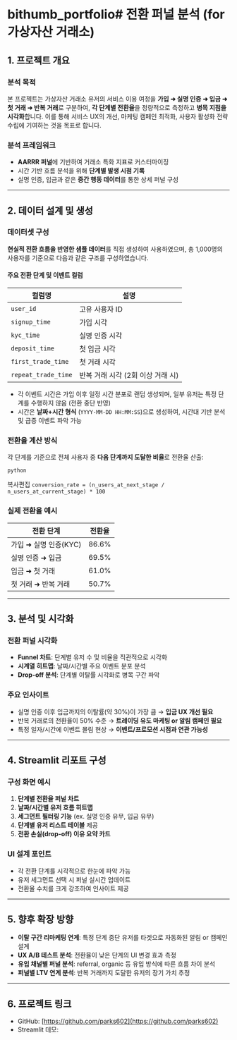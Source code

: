 # bithumb_portfolio# 전환 퍼널 분석 (for 가상자산 거래소)

## 1\. 프로젝트 개요

### 분석 목적

본 프로젝트는 가상자산 거래소 유저의 서비스 이용 여정을 **가입 ➜ 실명 인증 ➜ 입금 ➜ 첫 거래 ➜ 반복 거래**로 구분하여, **각 단계별 전환율**을 정량적으로 측정하고 **병목 지점을 시각화**합니다.
이를 통해 서비스 UX의 개선, 마케팅 캠페인 최적화, 사용자 활성화 전략 수립에 기여하는 것을 목표로 합니다.

### 분석 프레임워크

* **AARRR 퍼널**에 기반하여 거래소 특화 지표로 커스터마이징
* 시간 기반 흐름 분석을 위해 **단계별 발생 시점 기록**
* 실명 인증, 입금과 같은 **중간 행동 데이터**를 통한 상세 퍼널 구성

***

## 2\. 데이터 설계 및 생성

### 데이터셋 구성

**현실적 전환 흐름을 반영한 샘플 데이터**를 직접 생성하여 사용하였으며, 총 1,000명의 사용자를 기준으로 다음과 같은 구조를 구성하였습니다.

#### 주요 전환 단계 및 이벤트 컬럼

| 컬럼명 | 설명 |
| --- | --- |
| `user_id` | 고유 사용자 ID |
| `signup_time` | 가입 시각 |
| `kyc_time` | 실명 인증 시각 |
| `deposit_time` | 첫 입금 시각 |
| `first_trade_time` | 첫 거래 시각 |
| `repeat_trade_time` | 반복 거래 시각 (2회 이상 거래 시) |

* 각 이벤트 시간은 가입 이후 일정 시간 분포로 랜덤 생성되며, 일부 유저는 특정 단계를 수행하지 않음 (전환 중단 반영)
* 시간은 **날짜+시간 형식** (`YYYY-MM-DD HH:MM:SS`)으로 생성하여, 시간대 기반 분석 및 급증 이벤트 파악 가능

### 전환율 계산 방식

각 단계를 기준으로 전체 사용자 중 **다음 단계까지 도달한 비율**로 전환율 산출:

```
python
```

복사<span class="" data-state="closed">편집</span>
`conversion_rate = (n_users_at_next_stage / n_users_at_current_stage) * `<span class="hljs-number">`100`</span>

### 실제 전환율 예시

| 전환 단계 | 전환율 |
| ----- | --- |
| 가입 ➜ 실명 인증(KYC) | 86.6% |
| 실명 인증 ➜ 입금 | 69.5% |
| 입금 ➜ 첫 거래 | 61.0% |
| 첫 거래 ➜ 반복 거래 | 50.7% |

***

## 3\. 분석 및 시각화

### 전환 퍼널 시각화

* **Funnel 차트**: 단계별 유저 수 및 비율을 직관적으로 시각화
* **시계열 히트맵**: 날짜/시간별 주요 이벤트 분포 분석
* **Drop-off 분석**: 단계별 이탈률 시각화로 병목 구간 파악

### 주요 인사이트

* 실명 인증 이후 입금까지의 이탈률(약 30%)이 가장 큼 → **입금 UX 개선 필요**
* 반복 거래로의 전환율이 50% 수준 → **트레이딩 유도 마케팅 or 알림 캠페인 필요**
* 특정 일자/시간에 이벤트 몰림 현상 → **이벤트/프로모션 시점과 연관 가능성**

***

## 4\. Streamlit 리포트 구성

### 구성 화면 예시

1. **단계별 전환율 퍼널 차트**
2. **날짜/시간별 유저 흐름 히트맵**
3. **세그먼트 필터링 기능** (ex. 실명 인증 유무, 입금 유무)
4. **단계별 유저 리스트 테이블** 제공
5. **전환 손실(drop-off) 이유 요약 카드**

### UI 설계 포인트

* 각 전환 단계를 시각적으로 한눈에 파악 가능
* 유저 세그먼트 선택 시 퍼널 실시간 업데이트
* 전환율 수치를 크게 강조하여 인사이트 제공

***

## 5\. 향후 확장 방향

* **이탈 구간 리마케팅 연계**: 특정 단계 중단 유저를 타겟으로 자동화된 알림 or 캠페인 설계
* **UX A/B 테스트 분석**: 전환율이 낮은 단계의 UI 변경 효과 측정
* **유입 채널별 퍼널 분석**: referral, organic 등 유입 방식에 따른 흐름 차이 분석
* **퍼널별 LTV 연계 분석**: 반복 거래까지 도달한 유저의 장기 가치 추정

***

## 6\. 프로젝트 링크

* GitHub: [https://github.com/parks602](https://github.com/parks602)
* Streamlit 데모: